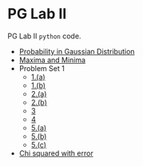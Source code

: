# PG Lab II
PG Lab II `python` code.

- [Probability in Gaussian Distribution](./gauss.py)
- [Maxima and Minima](./maxmin.py)
- Problem Set 1
    - [1.(a)](./SET1/1a.py)
    - [1.(b)](./SET1/1b.py)
    - [2.(a)](./SET1/2a.py)
    - [2.(b)](./SET1/2b.py)
    - [3](./SET1/3.py)
    - [4](./SET1/4.py)
    - [5.(a)](./SET1/5a.py)
    - [5.(b)](./SET1/5b.py)
    - [5.(c)](./SET1/5c.py)
- [Chi squared with error](./er.py)
